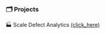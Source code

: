 ### 🗂️ Projects

🏭 Scale Defect Analytics [(click_here)](https://github.com/gayoungb/scale_defect_analysis/tree/32b0d4c48eefab9cd6242e0f0089bad7f8d3ec00/scale_defect_analytics)
